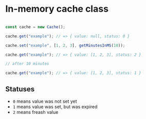 # In-memory cache class

```javascript

const cache = new Cache();

cache.get("example"); // => { value: null, status: 0 }

cache.set("example", [1, 2, 3], getMinutesInMS(10));

cache.get("example"); // => { value: [1, 2, 3], status: 2 }

// after 10 minutes

cache.get("example"); // => { value: [1, 2, 3], status: 1 }
```

## Statuses

- `0` means value was not set yet
- `1` means value was set, but was expired
- `2` means freash value
